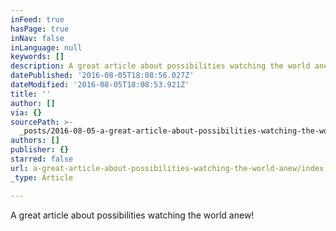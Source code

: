 ```yaml
---
inFeed: true
hasPage: true
inNav: false
inLanguage: null
keywords: []
description: A great article about possibilities watching the world anew!
datePublished: '2016-08-05T18:08:56.027Z'
dateModified: '2016-08-05T18:08:53.921Z'
title: ''
author: []
via: {}
sourcePath: >-
  _posts/2016-08-05-a-great-article-about-possibilities-watching-the-world-anew.md
authors: []
publisher: {}
starred: false
url: a-great-article-about-possibilities-watching-the-world-anew/index.html
_type: Article

---
```

A great article about possibilities watching the world anew!